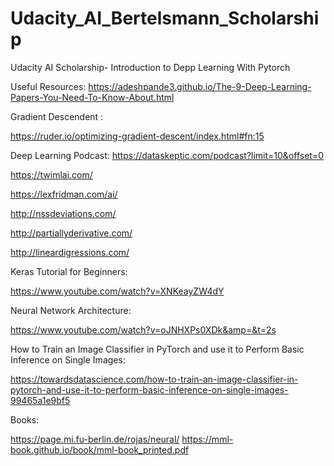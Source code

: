 # Udacity_AI_Bertelsmann_Scholarship
Udacity AI Scholarship- Introduction to Depp Learning With Pytorch

Useful Resources:
https://adeshpande3.github.io/The-9-Deep-Learning-Papers-You-Need-To-Know-About.html

Gradient Descendent :

https://ruder.io/optimizing-gradient-descent/index.html#fn:15


Deep Learning Podcast:
https://dataskeptic.com/podcast?limit=10&offset=0

https://twimlai.com/

https://lexfridman.com/ai/

http://nssdeviations.com/

http://partiallyderivative.com/

http://lineardigressions.com/


Keras Tutorial for Beginners:

https://www.youtube.com/watch?v=XNKeayZW4dY

Neural Network Architecture:

https://www.youtube.com/watch?v=oJNHXPs0XDk&amp=&t=2s


How to Train an Image Classifier in PyTorch and use it to Perform Basic Inference on Single Images:

https://towardsdatascience.com/how-to-train-an-image-classifier-in-pytorch-and-use-it-to-perform-basic-inference-on-single-images-99465a1e9bf5

Books:

https://page.mi.fu-berlin.de/rojas/neural/
https://mml-book.github.io/book/mml-book_printed.pdf
